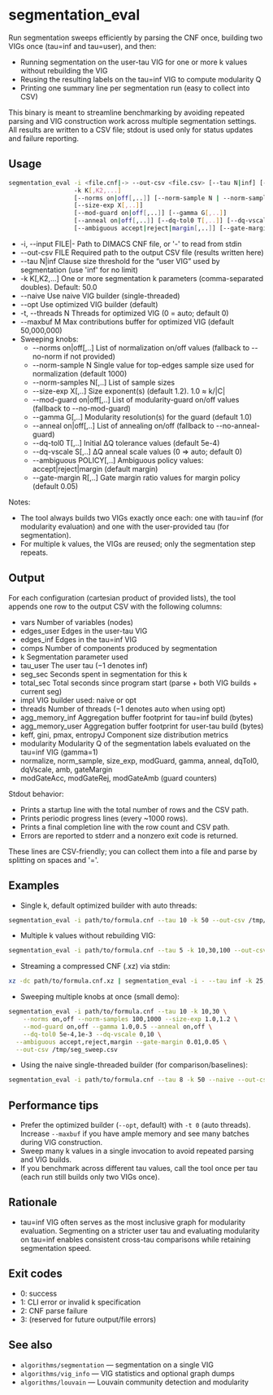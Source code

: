 # segmentation_eval

Run segmentation sweeps efficiently by parsing the CNF once, building two VIGs once (tau=inf and tau=user), and then:

- Running segmentation on the user-tau VIG for one or more k values without rebuilding the VIG
- Reusing the resulting labels on the tau=inf VIG to compute modularity Q
- Printing one summary line per segmentation run (easy to collect into CSV)

This binary is meant to streamline benchmarking by avoiding repeated parsing and VIG construction work across multiple segmentation settings. All results are written to a CSV file; stdout is used only for status updates and failure reporting.

## Usage

```bash
segmentation_eval -i <file.cnf|-> --out-csv <file.csv> [--tau N|inf] [--naive|--opt] [-t N] [--maxbuf M]
                  -k K[,K2,...]
                  [--norms on|off[,..]] [--norm-sample N | --norm-samples N[,..]]
                  [--size-exp X[,..]]
                  [--mod-guard on|off[,..]] [--gamma G[,..]]
                  [--anneal on|off[,..]] [--dq-tol0 T[,..]] [--dq-vscale S[,..]]
                  [--ambiguous accept|reject|margin[,..]] [--gate-margin R[,..]]
```

- -i, --input FILE|-  Path to DIMACS CNF file, or '-' to read from stdin
- --out-csv FILE      Required path to the output CSV file (results written here)
- --tau N|inf         Clause size threshold for the “user VIG” used by segmentation (use 'inf' for no limit)
- -k K[,K2,...]       One or more segmentation k parameters (comma-separated doubles). Default: 50.0
- --naive             Use naive VIG builder (single-threaded)
- --opt               Use optimized VIG builder (default)
- -t, --threads N     Threads for optimized VIG (0 = auto; default 0)
- --maxbuf M          Max contributions buffer for optimized VIG (default 50,000,000)
- Sweeping knobs:
  - --norms on|off[,..]     List of normalization on/off values (fallback to --no-norm if not provided)
  - --norm-sample N         Single value for top-edges sample size used for normalization (default 1000)
  - --norm-samples N[,..]   List of sample sizes
  - --size-exp X[,..]       Size exponent(s) (default 1.2). 1.0 ≈ k/|C|
  - --mod-guard on|off[,..] List of modularity-guard on/off values (fallback to --no-mod-guard)
  - --gamma G[,..]          Modularity resolution(s) for the guard (default 1.0)
  - --anneal on|off[,..]    List of annealing on/off (fallback to --no-anneal-guard)
  - --dq-tol0 T[,..]        Initial ΔQ tolerance values (default 5e-4)
  - --dq-vscale S[,..]      ΔQ anneal scale values (0 => auto; default 0)
  - --ambiguous POLICY[,..] Ambiguous policy values: accept|reject|margin (default margin)
  - --gate-margin R[,..]    Gate margin ratio values for margin policy (default 0.05)

Notes:

- The tool always builds two VIGs exactly once each: one with tau=inf (for modularity evaluation) and one with the user-provided tau (for segmentation).
- For multiple k values, the VIGs are reused; only the segmentation step repeats.

## Output

For each configuration (cartesian product of provided lists), the tool appends one row to the output CSV with the following columns:

- vars                Number of variables (nodes)
- edges_user          Edges in the user-tau VIG
- edges_inf           Edges in the tau=inf VIG
- comps               Number of components produced by segmentation
- k                   Segmentation parameter used
- tau_user            The user tau (−1 denotes inf)
- seg_sec             Seconds spent in segmentation for this k
- total_sec           Total seconds since program start (parse + both VIG builds + current seg)
- impl                VIG builder used: naive or opt
- threads             Number of threads (−1 denotes auto when using opt)
- agg_memory_inf      Aggregation buffer footprint for tau=inf build (bytes)
- agg_memory_user     Aggregation buffer footprint for user-tau build (bytes)
- keff, gini, pmax, entropyJ  Component size distribution metrics
- modularity Modularity Q of the segmentation labels evaluated on the tau=inf VIG (gamma=1)
- normalize, norm_sample, size_exp, modGuard, gamma, anneal, dqTol0, dqVscale, amb, gateMargin
- modGateAcc, modGateRej, modGateAmb (guard counters)

Stdout behavior:

- Prints a startup line with the total number of rows and the CSV path.
- Prints periodic progress lines (every ~1000 rows).
- Prints a final completion line with the row count and CSV path.
- Errors are reported to stderr and a nonzero exit code is returned.

These lines are CSV-friendly; you can collect them into a file and parse by splitting on spaces and '='.

## Examples

- Single k, default optimized builder with auto threads:

```bash
segmentation_eval -i path/to/formula.cnf --tau 10 -k 50 --out-csv /tmp/seg_sweep.csv
```

- Multiple k values without rebuilding VIG:

```bash
segmentation_eval -i path/to/formula.cnf --tau 5 -k 10,30,100 --out-csv /tmp/seg_sweep.csv
```

- Streaming a compressed CNF (.xz) via stdin:

```bash
xz -dc path/to/formula.cnf.xz | segmentation_eval -i - --tau inf -k 25,50,75 --out-csv /tmp/seg_sweep.csv
```

- Sweeping multiple knobs at once (small demo):

```bash
segmentation_eval -i path/to/formula.cnf --tau 10 -k 10,30 \
    --norms on,off --norm-samples 100,1000 --size-exp 1.0,1.2 \
    --mod-guard on,off --gamma 1.0,0.5 --anneal on,off \
    --dq-tol0 5e-4,1e-3 --dq-vscale 0,10 \
  --ambiguous accept,reject,margin --gate-margin 0.01,0.05 \
  --out-csv /tmp/seg_sweep.csv
```

- Using the naive single-threaded builder (for comparison/baselines):

```bash
segmentation_eval -i path/to/formula.cnf --tau 8 -k 50 --naive --out-csv /tmp/seg_sweep.csv
```

## Performance tips

- Prefer the optimized builder (`--opt`, default) with `-t 0` (auto threads). Increase `--maxbuf` if you have ample memory and see many batches during VIG construction.
- Sweep many k values in a single invocation to avoid repeated parsing and VIG builds.
- If you benchmark across different tau values, call the tool once per tau (each run still builds only two VIGs once).

## Rationale

- tau=inf VIG often serves as the most inclusive graph for modularity evaluation. Segmenting on a stricter user tau and evaluating modularity on tau=inf enables consistent cross-tau comparisons while retaining segmentation speed.

## Exit codes

- 0: success
- 1: CLI error or invalid k specification
- 2: CNF parse failure
- 3: (reserved for future output/file errors)

## See also

- `algorithms/segmentation` — segmentation on a single VIG
- `algorithms/vig_info` — VIG statistics and optional graph dumps
- `algorithms/louvain` — Louvain community detection and modularity
